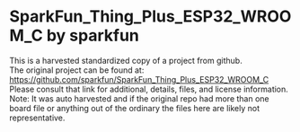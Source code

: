 
# SparkFun_Thing_Plus_ESP32_WROOM_C by sparkfun  
This is a harvested standardized copy of a project from github.  
The original project can be found at:  
https://github.com/sparkfun/SparkFun_Thing_Plus_ESP32_WROOM_C  
Please consult that link for additional, details, files, and license information.  
Note: It was auto harvested and if the original repo had more than one board file or anything out of the ordinary the files here are likely not representative.  
    